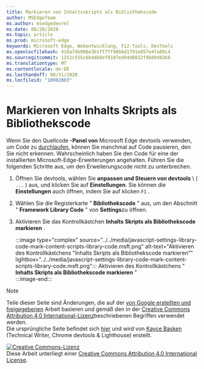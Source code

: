 ```yaml
---
title: Markieren von Inhaltsskripts als Bibliothekscode
author: MSEdgeTeam
ms.author: msedgedevrel
ms.date: 08/28/2020
ms.topic: article
ms.prod: microsoft-edge
keywords: Microsoft Edge, Webentwicklung, F12-Tools, DevTools
ms.openlocfilehash: 410a74b906e3b1ff7ff98b6d1791e057e4fa89c4
ms.sourcegitcommit: 1251c555c6b4db8ef8187ed94d8832fdb89d03b8
ms.translationtype: MT
ms.contentlocale: de-DE
ms.lasthandoff: 08/31/2020
ms.locfileid: "10982803"
---
```

<!-- Copyright Kayce Basques 

   Licensed under the Apache License, Version 2.0 (the "License");
   you may not use this file except in compliance with the License.
   You may obtain a copy of the License at

       https://www.apache.org/licenses/LICENSE-2.0

   Unless required by applicable law or agreed to in writing, software
   distributed under the License is distributed on an "AS IS" BASIS,
   WITHOUT WARRANTIES OR CONDITIONS OF ANY KIND, either express or implied.
   See the License for the specific language governing permissions and
   limitations under the License.  -->





# Markieren von Inhalts Skripts als Bibliothekscode   



Wenn Sie den Quellcode **-Panel von** Microsoft Edge devtools verwenden, um Code zu [durchlaufen][DevToolsJavascriptStepThroughCode], können Sie manchmal auf Code pausieren, den Sie nicht erkennen.  Wahrscheinlich haben Sie den Code für eine der installierten Microsoft-Edge-Erweiterungen angehalten.  Führen Sie die folgenden Schritte aus, um den Erweiterungscode nicht zu unterbrechen.  

1.  Öffnen Sie devtools, wählen Sie **anpassen und Steuern von devtools** \ ( `...` \) aus, und klicken Sie auf **Einstellungen**.  Sie können die **Einstellungen** auch öffnen, indem Sie auf klicken `F1` .  

1.  Wählen Sie die Registerkarte " **Bibliothekscode** " aus, um den Abschnitt " **Framework Library Code** " von **Settings**zu öffnen.  
1.  Aktivieren Sie das Kontrollkästchen **Inhalts Skripts als Bibliothekscode markieren** .  
    
    :::image type="complex" source="../../media/javascript-settings-library-code-mark-content-scripts-library-code.msft.png" alt-text="Aktivieren des Kontrollkästchens "Inhalts Skripts als Bibliothekscode markieren"" lightbox="../../media/javascript-settings-library-code-mark-content-scripts-library-code.msft.png":::
       Aktivieren des Kontrollkästchens " **Inhalts Skripts als Bibliothekscode markieren** "  
    :::image-end:::  
    
<!--  
## Feedback   


-->  

<!-- links -->  

[DevToolsJavascriptStepThroughCode]: ../index.md#step-4-step-through-the-code "Schritt 4: schrittweise durch den Code – erste Schritte mit dem Debuggen von JavaScript in Microsoft Edge devtools | Microsoft docs"  

> [!NOTE]
> Teile dieser Seite sind Änderungen, die auf der [von Google erstellten und freigegebenen][GoogleSitePolicies] Arbeit basieren und gemäß den in der [Creative Commons Attribution 4,0 International-Lizenz][CCA4IL]beschriebenen Begriffen verwendet werden.  
> Die ursprüngliche Seite befindet sich [hier](https://developers.google.com/web/tools/chrome-devtools/javascript/guides/blackbox-chrome-extension-scripts) und wird von [Kayce Basken][KayceBasques] (Technical Writer, Chrome devtools & Lighthouse) erstellt.  

[![Creative Commons-Lizenz][CCby4Image]][CCA4IL]  
Diese Arbeit unterliegt einer [Creative Commons Attribution 4.0 International License][CCA4IL].  

[CCA4IL]: https://creativecommons.org/licenses/by/4.0  
[CCby4Image]: https://i.creativecommons.org/l/by/4.0/88x31.png  
[GoogleSitePolicies]: https://developers.google.com/terms/site-policies  
[KayceBasques]: https://developers.google.com/web/resources/contributors/kaycebasques  
